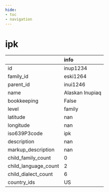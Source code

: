 ```yaml
---
hide:
- toc
- navigation
---
```

# ipk
|                      | info            |
|:---------------------|:----------------|
| id                   | inup1234        |
| family_id            | eski1264        |
| parent_id            | inui1246        |
| name                 | Alaskan Inupiaq |
| bookkeeping          | False           |
| level                | family          |
| latitude             | nan             |
| longitude            | nan             |
| iso639P3code         | ipk             |
| description          | nan             |
| markup_description   | nan             |
| child_family_count   | 0               |
| child_language_count | 2               |
| child_dialect_count  | 6               |
| country_ids          | US              |